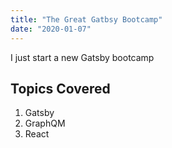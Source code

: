 ```yaml
---
title: "The Great Gatbsy Bootcamp"
date: "2020-01-07"
---
```


I just start a new Gatsby bootcamp

## Topics Covered

1. Gatsby
2. GraphQM
3. React
